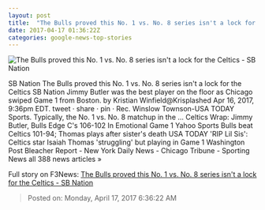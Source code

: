 ```yaml
---
layout: post
title:  "The Bulls proved this No. 1 vs. No. 8 series isn't a lock for the Celtics - SB Nation"
date: 2017-04-17 01:36:22Z
categories: google-news-top-stories
---
```


![The Bulls proved this No. 1 vs. No. 8 series isn't a lock for the Celtics - SB Nation](https://cdn0.vox-cdn.com/thumbor/2A1A3XM9gZ4taNZG0rG9J7hPDX8=/0x0:4016x2259/1600x900/cdn0.vox-cdn.com/uploads/chorus_image/image/54287605/usa_today_10016786.0.jpg)

SB Nation The Bulls proved this No. 1 vs. No. 8 series isn't a lock for the Celtics SB Nation Jimmy Butler was the best player on the floor as Chicago swiped Game 1 from Boston. by Kristian Winfield@Krisplashed Apr 16, 2017, 9:36pm EDT. tweet · share · pin · Rec. Winslow Townson-USA TODAY Sports. Typically, the No. 1 vs. No. 8 matchup in the ... Celtics Wrap: Jimmy Butler, Bulls Edge C's 106-102 In Emotional Game 1 Yahoo Sports Bulls beat Celtics 101-94; Thomas plays after sister's death USA TODAY 'RIP Lil Sis': Celtics star Isaiah Thomas 'struggling' but playing in Game 1 Washington Post Bleacher Report - New York Daily News - Chicago Tribune - Sporting News all 388 news articles »


Full story on F3News: [The Bulls proved this No. 1 vs. No. 8 series isn't a lock for the Celtics - SB Nation](http://www.f3nws.com/n/PMgxd)

> Posted on: Monday, April 17, 2017 6:36:22 AM
